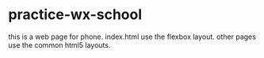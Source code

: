 # practice-wx-school
this is a web page for phone.
index.html use the flexbox layout.
other pages use the common html5 layouts.

